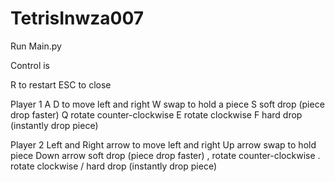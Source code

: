 # TetrisInwza007
Run Main.py

Control is

R to restart
ESC to close

Player 1
A D to move left and right
W swap to hold a piece
S soft drop (piece drop faster)
Q rotate counter-clockwise
E rotate clockwise
F hard drop (instantly drop piece)

Player 2
Left and Right arrow to move left and right
Up arrow swap to hold piece
Down arrow soft drop (piece drop faster)
, rotate counter-clockwise
. rotate clockwise
/ hard drop (instantly drop piece)
